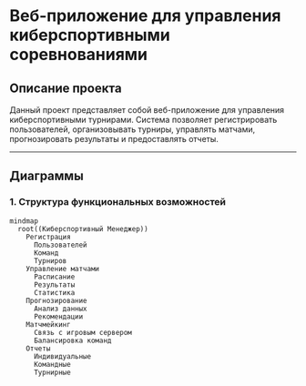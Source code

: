 # Веб-приложение для управления киберспортивными соревнованиями

## Описание проекта
Данный проект представляет собой веб-приложение для управления киберспортивными турнирами. Система позволяет регистрировать пользователей, организовывать турниры, управлять матчами, прогнозировать результаты и предоставлять отчеты.

---

## Диаграммы

### 1. Структура функциональных возможностей

```mermaid
mindmap
  root((Киберспортивный Менеджер))
    Регистрация
      Пользователей
      Команд
      Турниров
    Управление матчами
      Расписание
      Результаты
      Статистика
    Прогнозирование
      Анализ данных
      Рекомендации
    Матчмейкинг
      Связь с игровым сервером
      Балансировка команд
    Отчеты
      Индивидуальные
      Командные
      Турнирные
